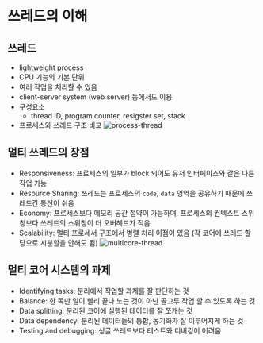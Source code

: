 # 쓰레드의 이해
## 쓰레드
* lightweight process
* CPU 기능의 기본 단위
* 여러 작업을 처리할 수 있음
* client-server system (web server) 등에서도 이용
* 구성요소
    * thread ID, program counter, resigster set, stack
* 프로세스와 쓰레드 구조 비교
![process-thread](https://github.com/hnsoo/TIL/blob/master/assets/process-thread?raw=true)

## 멀티 쓰레드의 장점
* Responsiveness: 프로세스의 일부가 block 되어도 유저 인터페이스와 같은 다른 작업 가능
* Resource Sharing: 쓰레드는 프로세스의 `code`, `data` 영역을 공유하기 때문에 쓰레드간 통신이 쉬움
* Economy: 프로세스보다 메모리 공간 절약이 가능하며, 프로세스의 컨텍스트 스위칭보다 쓰레드의 스위칭이 더 오버헤드가 적음
* Scalability: 멀티 프로세서 구조에서 병렬 처리 이점이 있음 (각 코어에 쓰레드 할당으로 시분할을 안해도 됨)
![multicore-thread](https://github.com/hnsoo/TIL/blob/master/assets/multicore-thread?raw=true)

## 멀티 코어 시스템의 과제
* Identifying tasks: 분리에서 작업할 과제를 잘 판단하는 것
* Balance: 한 쪽만 일이 빨리 끝나 노는 것이 아닌 골고루 작업 할 수 있도록 하는 것
* Data splitting: 분리된 코어에 실행된 데이터를 잘 쪼개는 것
* Data dependency: 분리된 데이터들의 통합, 동기화가 잘 이루어지게 하는 것
* Testing and debugging: 싱글 쓰레드보다 테스트와 디버깅이 어려움